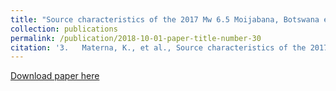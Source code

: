```yaml
---
title: "Source characteristics of the 2017 Mw 6.5 Moijabana, Botswana earthquake, a rare lower-crustal event within an ancient zone of weakness EPSL"
collection: publications
permalink: /publication/2018-10-01-paper-title-number-30
citation: '3.	Materna, K., et al., Source characteristics of the 2017 Mw 6.5 Moijabana, Botswana earthquake, a rare lower-crustal event within an ancient zone of weakness EPSL'
---
```

[Download paper here](http://academicpages.github.io/files/paper2.pdf)
